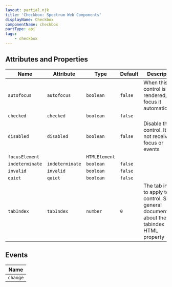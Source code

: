 ```yaml
---
layout: partial.njk
title: 'Checkbox: Spectrum Web Components'
displayName: Checkbox
componentName: checkbox
partType: api
tags:
    - checkbox
---
```


<h2>Attributes and Properties</h2>
<div class="table-container">
<table class="spectrum-Table">
<thead class="spectrum-Table-head">
<tr>

<th class="spectrum-Table-headCell">
Name
</th>

<th class="spectrum-Table-headCell">
Attribute
</th>

<th class="spectrum-Table-headCell">
Type
</th>

<th class="spectrum-Table-headCell">
Default
</th>

<th class="spectrum-Table-headCell">
Description
</th>

</tr>
</thead>
<tbody class="spectrum-Table-body">

<tr class="spectrum-Table-row">

<td class="spectrum-Table-cell">
<code>autofocus</code>
</td>

<td class="spectrum-Table-cell">
<code>autofocus</code>
</td>

<td class="spectrum-Table-cell">
<code>boolean</code>
</td>

<td class="spectrum-Table-cell">
<code>false</code>
</td>

<td class="spectrum-Table-cell">
When this control is rendered, focus it automatically
</td>

</tr>

<tr class="spectrum-Table-row">

<td class="spectrum-Table-cell">
<code>checked</code>
</td>

<td class="spectrum-Table-cell">
<code>checked</code>
</td>

<td class="spectrum-Table-cell">
<code>boolean</code>
</td>

<td class="spectrum-Table-cell">
<code>false</code>
</td>

<td class="spectrum-Table-cell">

</td>

</tr>

<tr class="spectrum-Table-row">

<td class="spectrum-Table-cell">
<code>disabled</code>
</td>

<td class="spectrum-Table-cell">
<code>disabled</code>
</td>

<td class="spectrum-Table-cell">
<code>boolean</code>
</td>

<td class="spectrum-Table-cell">
<code>false</code>
</td>

<td class="spectrum-Table-cell">
Disable this control. It will not receive focus or events
</td>

</tr>

<tr class="spectrum-Table-row">

<td class="spectrum-Table-cell">
<code>focusElement</code>
</td>

<td class="spectrum-Table-cell">
<code></code>
</td>

<td class="spectrum-Table-cell">
<code>HTMLElement</code>
</td>

<td class="spectrum-Table-cell">
<code></code>
</td>

<td class="spectrum-Table-cell">

</td>

</tr>

<tr class="spectrum-Table-row">

<td class="spectrum-Table-cell">
<code>indeterminate</code>
</td>

<td class="spectrum-Table-cell">
<code>indeterminate</code>
</td>

<td class="spectrum-Table-cell">
<code>boolean</code>
</td>

<td class="spectrum-Table-cell">
<code>false</code>
</td>

<td class="spectrum-Table-cell">

</td>

</tr>

<tr class="spectrum-Table-row">

<td class="spectrum-Table-cell">
<code>invalid</code>
</td>

<td class="spectrum-Table-cell">
<code>invalid</code>
</td>

<td class="spectrum-Table-cell">
<code>boolean</code>
</td>

<td class="spectrum-Table-cell">
<code>false</code>
</td>

<td class="spectrum-Table-cell">

</td>

</tr>

<tr class="spectrum-Table-row">

<td class="spectrum-Table-cell">
<code>quiet</code>
</td>

<td class="spectrum-Table-cell">
<code>quiet</code>
</td>

<td class="spectrum-Table-cell">
<code>boolean</code>
</td>

<td class="spectrum-Table-cell">
<code>false</code>
</td>

<td class="spectrum-Table-cell">

</td>

</tr>

<tr class="spectrum-Table-row">

<td class="spectrum-Table-cell">
<code>tabIndex</code>
</td>

<td class="spectrum-Table-cell">
<code>tabIndex</code>
</td>

<td class="spectrum-Table-cell">
<code>number</code>
</td>

<td class="spectrum-Table-cell">
<code>0</code>
</td>

<td class="spectrum-Table-cell">
The tab index to apply to this control. See general documentation about
the tabindex HTML property
</td>

</tr>

</tbody>
</table>
</div>
    


<h2>Events</h2>
<div class="table-container">
<table class="spectrum-Table">
<thead class="spectrum-Table-head">
<tr>

<th class="spectrum-Table-headCell">
Name
</th>

</tr>
</thead>
<tbody class="spectrum-Table-body">

<tr class="spectrum-Table-row">

<td class="spectrum-Table-cell">
<code>change</code>
</td>

</tr>

</tbody>
</table>
</div>
    
